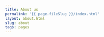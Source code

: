 ```yaml
---
title: About us
permalink: '{{ page.fileSlug }}/index.html'
layout: about.html
slug: about
tags: pages
---
```



